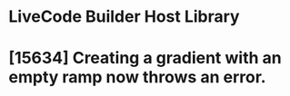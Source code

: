# LiveCode Builder Host Library

# [15634] Creating a gradient with an empty ramp now throws an error.

